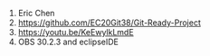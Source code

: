 1. Eric Chen
2. https://github.com/EC20Git38/Git-Ready-Project
3. https://youtu.be/KeEwylkLmdE
4. OBS 30.2.3 and eclipseIDE